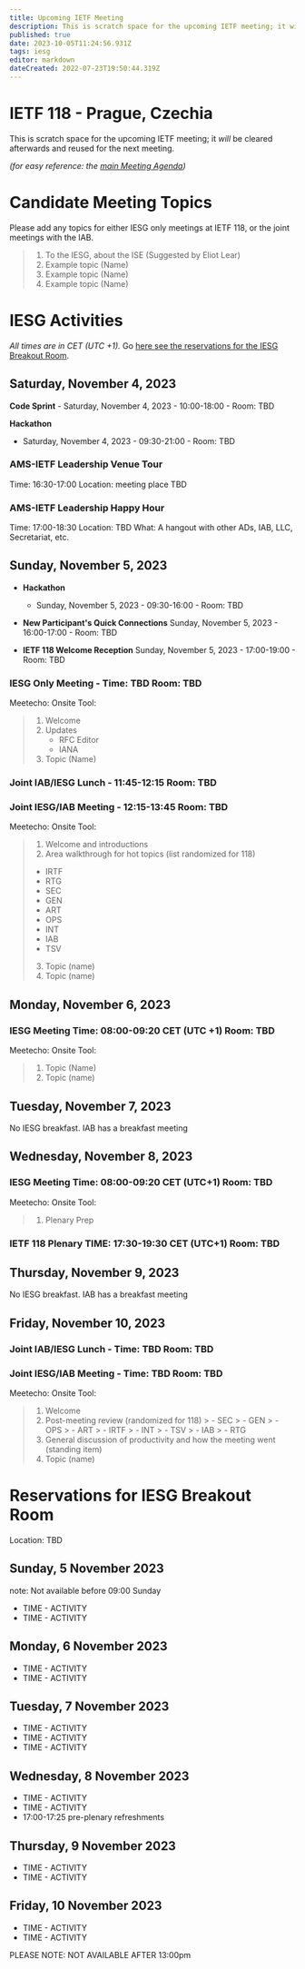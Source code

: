 ```yaml
---
title: Upcoming IETF Meeting
description: This is scratch space for the upcoming IETF meeting; it will be cleared afterwards and reused for the next meeting.
published: true
date: 2023-10-05T11:24:56.931Z
tags: iesg
editor: markdown
dateCreated: 2022-07-23T19:50:44.319Z
---
```


# IETF 118 - Prague, Czechia
This is scratch space for the upcoming IETF meeting; it *will* be cleared afterwards and reused for the next meeting. 

*(for easy reference: the [main Meeting Agenda](https://datatracker.ietf.org/meeting/))*

# Candidate Meeting Topics
Please add any topics for either IESG only meetings at IETF 118, or the joint meetings with the IAB.

> 1. To the IESG, about the ISE (Suggested by Eliot Lear)
> 2. Example topic (Name)
> 3. Example topic (Name)
> 4. Example topic (Name)

# IESG Activities
*All times are in CET (UTC +1).* Go [here see the reservations for the IESG Breakout Room](#IESGBreakoutRoom).

## Saturday, November 4, 2023

**Code Sprint** - Saturday, November 4, 2023 - 10:00-18:00 - Room: TBD

**Hackathon**
  - Saturday, November 4, 2023 - 09:30-21:00 - Room: TBD

### AMS-IETF Leadership Venue Tour 

Time: 16:30-17:00
Location: meeting place TBD

### AMS-IETF Leadership Happy Hour 

Time: 17:00-18:30
Location: TBD
What: A hangout with other ADs, IAB, LLC, Secretariat, etc.

## Sunday, November 5, 2023

- **Hackathon**

  - Sunday, November 5, 2023 - 09:30-16:00 - Room: TBD
  
- **New Participant's Quick Connections** Sunday, November 5, 2023 - 16:00-17:00 - Room: TBD
- **IETF 118 Welcome Reception** Sunday, November 5, 2023 - 17:00-19:00 - Room: TBD

### IESG Only Meeting - Time: TBD Room: TBD

Meetecho: 
Onsite Tool: 

> 1. Welcome
> 1. Updates
>    - RFC Editor
>    - IANA
> 3. Topic (Name)
> 


### Joint IAB/IESG Lunch - 11:45-12:15 Room: TBD

### Joint IESG/IAB Meeting - 12:15-13:45 Room: TBD 
Meetecho: 
Onsite Tool: 


> 1. Welcome and introductions
> 2. Area walkthrough for hot topics (list randomized for 118)
>   - IRTF
>   - RTG
>   - SEC
>   - GEN
>   - ART
>   - OPS
>   - INT
>   - IAB
>   - TSV
> 3. Topic (name)
> 4. Topic (name)
> 
 

## Monday, November 6, 2023 

### IESG Meeting Time: 08:00-09:20 CET (UTC +1) Room: TBD

Meetecho: 
Onsite Tool: 

> 1. Topic (Name)
> 1. Topic (name)


## Tuesday, November 7, 2023

No IESG breakfast. IAB has a breakfast meeting
  
## Wednesday, November 8, 2023
### IESG Meeting Time: 08:00-09:20 CET (UTC+1) Room: TBD

Meetecho: 
Onsite Tool: 
> 1. Plenary Prep


### IETF 118 Plenary TIME: 17:30-19:30 CET (UTC+1) Room: TBD

## Thursday, November 9, 2023

No IESG breakfast. IAB has a breakfast meeting

## Friday, November 10, 2023 

### Joint IAB/IESG Lunch - Time: TBD Room: TBD
### Joint IESG/IAB Meeting - Time: TBD  Room: TBD

Meetecho: 
Onsite Tool: 

>  1. Welcome
>  1. Post-meeting review (randomized for 118)
    > - SEC
    > - GEN
    > - OPS
    > - ART
    > - IRTF
    > - INT
    > - TSV
    > - IAB
    > - RTG
>  3.  General discussion of productivity and how the meeting went	 (standing item)
>  4. Topic (name)


# <a id="IESGBreakoutRoom"></a>Reservations for IESG Breakout Room

Location: TBD


## Sunday, 5 November 2023
note: Not available before 09:00 Sunday

* TIME - ACTIVITY
* TIME - ACTIVITY

## Monday, 6 November 2023

* TIME - ACTIVITY
* TIME - ACTIVITY

## Tuesday, 7 November 2023

* TIME - ACTIVITY
* TIME - ACTIVITY
* TIME - ACTIVITY

## Wednesday, 8 November 2023

* TIME - ACTIVITY
* TIME - ACTIVITY
* 17:00-17:25 pre-plenary refreshments

## Thursday, 9 November 2023

* TIME - ACTIVITY
* TIME - ACTIVITY

## Friday, 10 November 2023
* TIME - ACTIVITY
* TIME - ACTIVITY

PLEASE NOTE: NOT AVAILABLE AFTER 13:00pm 
